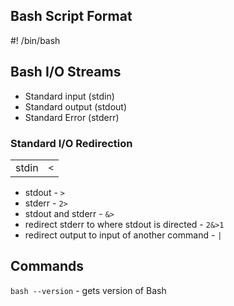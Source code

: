## Bash Script Format
\#! /bin/bash

## Bash I/O Streams
- Standard input (stdin) 
- Standard output (stdout)
- Standard Error  (stderr)

### Standard I/O Redirection
|  |  |
| -- | -- |
| stdin | `<` |
- stdout - `>`
- stderr - `2>`
- stdout and stderr - `&>`
- redirect stderr to where stdout is directed - `2&>1`
- redirect output to input of another command - `|`

## Commands
`bash --version` - gets version of Bash
